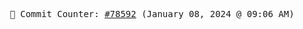 <p align="center">
    <samp>
        📮 Commit Counter: <a href="https://github.com/Javascript-void0/Javascript-void0/commits/main">#78592</a> (January 08, 2024 @ 09:06 AM)
    </samp>
</p>